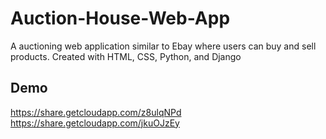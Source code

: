 # Auction-House-Web-App
A auctioning web application similar to Ebay where users can buy and sell products. Created with HTML, CSS, Python, and Django

## Demo
https://share.getcloudapp.com/z8ulqNPd
https://share.getcloudapp.com/jkuOJzEy
